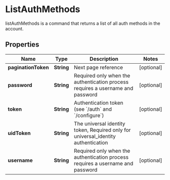 

# ListAuthMethods

listAuthMethods is a command that returns a list of all auth methods in the account.
## Properties

Name | Type | Description | Notes
------------ | ------------- | ------------- | -------------
**paginationToken** | **String** | Next page reference |  [optional]
**password** | **String** | Required only when the authentication process requires a username and password |  [optional]
**token** | **String** | Authentication token (see &#x60;/auth&#x60; and &#x60;/configure&#x60;) |  [optional]
**uidToken** | **String** | The universal identity token, Required only for universal_identity authentication |  [optional]
**username** | **String** | Required only when the authentication process requires a username and password |  [optional]



